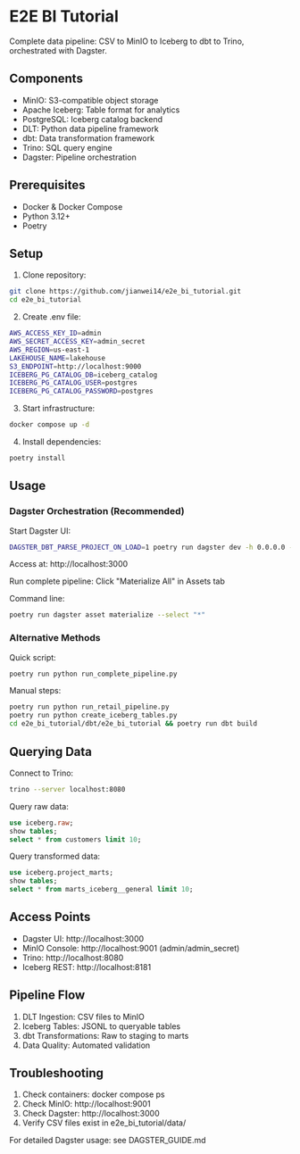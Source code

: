 # E2E BI Tutorial

Complete data pipeline: CSV to MinIO to Iceberg to dbt to Trino, orchestrated with Dagster.

## Components

- MinIO: S3-compatible object storage
- Apache Iceberg: Table format for analytics  
- PostgreSQL: Iceberg catalog backend
- DLT: Python data pipeline framework
- dbt: Data transformation framework
- Trino: SQL query engine
- Dagster: Pipeline orchestration

## Prerequisites

- Docker & Docker Compose
- Python 3.12+
- Poetry

## Setup

1. Clone repository:
```bash
git clone https://github.com/jianwei14/e2e_bi_tutorial.git
cd e2e_bi_tutorial
```

2. Create .env file:
```bash
AWS_ACCESS_KEY_ID=admin
AWS_SECRET_ACCESS_KEY=admin_secret
AWS_REGION=us-east-1
LAKEHOUSE_NAME=lakehouse
S3_ENDPOINT=http://localhost:9000
ICEBERG_PG_CATALOG_DB=iceberg_catalog
ICEBERG_PG_CATALOG_USER=postgres
ICEBERG_PG_CATALOG_PASSWORD=postgres
```

3. Start infrastructure:
```bash
docker compose up -d
```

4. Install dependencies:
```bash
poetry install
```

## Usage

### Dagster Orchestration (Recommended)

Start Dagster UI:
```bash
DAGSTER_DBT_PARSE_PROJECT_ON_LOAD=1 poetry run dagster dev -h 0.0.0.0 -p 3000 --module-name dagster_pipeline.definitions
```

Access at: http://localhost:3000

Run complete pipeline: Click "Materialize All" in Assets tab

Command line:
```bash
poetry run dagster asset materialize --select "*"
```

### Alternative Methods

Quick script:
```bash
poetry run python run_complete_pipeline.py
```

Manual steps:
```bash
poetry run python run_retail_pipeline.py
poetry run python create_iceberg_tables.py
cd e2e_bi_tutorial/dbt/e2e_bi_tutorial && poetry run dbt build
```

## Querying Data

Connect to Trino:
```bash
trino --server localhost:8080
```

Query raw data:
```sql
use iceberg.raw;
show tables;
select * from customers limit 10;
```

Query transformed data:
```sql
use iceberg.project_marts;
show tables;
select * from marts_iceberg__general limit 10;
```

## Access Points

- Dagster UI: http://localhost:3000
- MinIO Console: http://localhost:9001 (admin/admin_secret)
- Trino: http://localhost:8080
- Iceberg REST: http://localhost:8181

## Pipeline Flow

1. DLT Ingestion: CSV files to MinIO
2. Iceberg Tables: JSONL to queryable tables
3. dbt Transformations: Raw to staging to marts
4. Data Quality: Automated validation

## Troubleshooting

1. Check containers: docker compose ps
2. Check MinIO: http://localhost:9001
3. Check Dagster: http://localhost:3000
4. Verify CSV files exist in e2e_bi_tutorial/data/

For detailed Dagster usage: see DAGSTER_GUIDE.md
